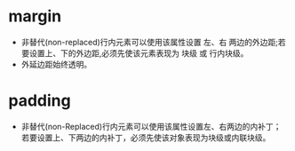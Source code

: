  # margin
 * 非替代(non-replaced)行内元素可以使用该属性设置 左、右 两边的外边距;若要设置上、下的外边距,必须先使该元素表现为 块级 或 行内块级。
 * 外延边距始终透明。
 # padding
 * 非替代(non-Replaced)行内元素可以使用该属性设置左、右两边的内补丁；若要设置上、下两边的内补丁，必须先使该对象表现为块级或内联块级。